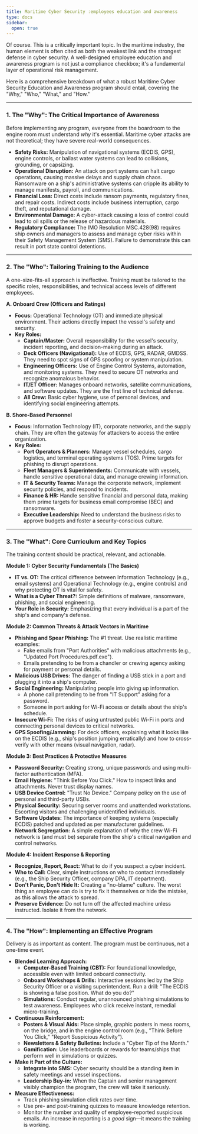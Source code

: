 ```yaml
---
title: Maritime Cyber Security :employees education and awareness
type: docs
sidebar:
  open: true
---
```


Of course. This is a critically important topic. In the maritime industry, the human element is often cited as both the weakest link and the strongest defense in cyber security. A well-designed employee education and awareness program is not just a compliance checkbox; it's a fundamental layer of operational risk management.

Here is a comprehensive breakdown of what a robust Maritime Cyber Security Education and Awareness program should entail, covering the "Why," "Who," "What," and "How."

---

### **1. The "Why": The Critical Importance of Awareness**

Before implementing any program, everyone from the boardroom to the engine room must understand *why* it's essential. Maritime cyber attacks are not theoretical; they have severe real-world consequences.

*   **Safety Risks:** Manipulation of navigational systems (ECDIS, GPS), engine controls, or ballast water systems can lead to collisions, grounding, or capsizing.
*   **Operational Disruption:** An attack on port systems can halt cargo operations, causing massive delays and supply chain chaos. Ransomware on a ship's administrative systems can cripple its ability to manage manifests, payroll, and communications.
*   **Financial Loss:** Direct costs include ransom payments, regulatory fines, and repair costs. Indirect costs include business interruption, cargo theft, and reputational damage.
*   **Environmental Damage:** A cyber-attack causing a loss of control could lead to oil spills or the release of hazardous materials.
*   **Regulatory Compliance:** The IMO Resolution MSC.428(98) requires ship owners and managers to assess and manage cyber risks within their Safety Management System (SMS). Failure to demonstrate this can result in port state control detentions.

---

### **2. The "Who": Tailoring Training to the Audience**

A one-size-fits-all approach is ineffective. Training must be tailored to the specific roles, responsibilities, and technical access levels of different employees.

**A. Onboard Crew (Officers and Ratings)**
*   **Focus:** Operational Technology (OT) and immediate physical environment. Their actions directly impact the vessel's safety and security.
*   **Key Roles:**
    *   **Captain/Master:** Overall responsibility for the vessel's security, incident reporting, and decision-making during an attack.
    *   **Deck Officers (Navigational):** Use of ECDIS, GPS, RADAR, GMDSS. They need to spot signs of GPS spoofing or system manipulation.
    *   **Engineering Officers:** Use of Engine Control Systems, automation, and monitoring systems. They need to secure OT networks and recognize anomalous behavior.
    *   **IT/ET Officer:** Manages onboard networks, satellite communications, and software updates. They are the first line of technical defense.
    *   **All Crew:** Basic cyber hygiene, use of personal devices, and identifying social engineering attempts.

**B. Shore-Based Personnel**
*   **Focus:** Information Technology (IT), corporate networks, and the supply chain. They are often the gateway for attackers to access the entire organization.
*   **Key Roles:**
    *   **Port Operators & Planners:** Manage vessel schedules, cargo logistics, and terminal operating systems (TOS). Prime targets for phishing to disrupt operations.
    *   **Fleet Managers & Superintendents:** Communicate with vessels, handle sensitive operational data, and manage crewing information.
    *   **IT & Security Teams:** Manage the corporate network, implement security policies, and respond to incidents.
    *   **Finance & HR:** Handle sensitive financial and personal data, making them prime targets for business email compromise (BEC) and ransomware.
    *   **Executive Leadership:** Need to understand the business risks to approve budgets and foster a security-conscious culture.

---

### **3. The "What": Core Curriculum and Key Topics**

The training content should be practical, relevant, and actionable.

**Module 1: Cyber Security Fundamentals (The Basics)**
*   **IT vs. OT:** The critical difference between Information Technology (e.g., email systems) and Operational Technology (e.g., engine controls) and why protecting OT is vital for safety.
*   **What is a Cyber Threat?:** Simple definitions of malware, ransomware, phishing, and social engineering.
*   **Your Role in Security:** Emphasizing that every individual is a part of the ship's and company's defense.

**Module 2: Common Threats & Attack Vectors in Maritime**
*   **Phishing and Spear Phishing:** The #1 threat. Use realistic maritime examples:
    *   Fake emails from "Port Authorities" with malicious attachments (e.g., "Updated Port Procedures.pdf.exe").
    *   Emails pretending to be from a chandler or crewing agency asking for payment or personal details.
*   **Malicious USB Drives:** The danger of finding a USB stick in a port and plugging it into a ship's computer.
*   **Social Engineering:** Manipulating people into giving up information.
    *   A phone call pretending to be from "IT Support" asking for a password.
    *   Someone in port asking for Wi-Fi access or details about the ship's schedule.
*   **Insecure Wi-Fi:** The risks of using untrusted public Wi-Fi in ports and connecting personal devices to critical networks.
*   **GPS Spoofing/Jamming:** For deck officers, explaining what it looks like on the ECDIS (e.g., ship's position jumping erratically) and how to cross-verify with other means (visual navigation, radar).

**Module 3: Best Practices & Protective Measures**
*   **Password Security:** Creating strong, unique passwords and using multi-factor authentication (MFA).
*   **Email Hygiene:** "Think Before You Click." How to inspect links and attachments. Never trust display names.
*   **USB Device Control:** "Trust No Device." Company policy on the use of personal and third-party USBs.
*   **Physical Security:** Securing server rooms and unattended workstations. Escorting visitors and challenging unidentified individuals.
*   **Software Updates:** The importance of keeping systems (especially ECDIS) patched and updated as per manufacturer guidelines.
*   **Network Segregation:** A simple explanation of why the crew Wi-Fi network is (and must be) separate from the ship's critical navigation and control networks.

**Module 4: Incident Response & Reporting**
*   **Recognize, Report, React:** What to do if you suspect a cyber incident.
*   **Who to Call:** Clear, simple instructions on who to contact immediately (e.g., the Ship Security Officer, company DPA, IT department).
*   **Don't Panic, Don't Hide It:** Creating a "no-blame" culture. The worst thing an employee can do is try to fix it themselves or hide the mistake, as this allows the attack to spread.
*   **Preserve Evidence:** Do not turn off the affected machine unless instructed. Isolate it from the network.

---

### **4. The "How": Implementing an Effective Program**

Delivery is as important as content. The program must be continuous, not a one-time event.

*   **Blended Learning Approach:**
    *   **Computer-Based Training (CBT):** For foundational knowledge, accessible even with limited onboard connectivity.
    *   **Onboard Workshops & Drills:** Interactive sessions led by the Ship Security Officer or a visiting superintendent. Run a drill: "The ECDIS is showing a false position. What do you do?"
    *   **Simulations:** Conduct regular, unannounced phishing simulations to test awareness. Employees who click receive instant, remedial micro-training.
*   **Continuous Reinforcement:**
    *   **Posters & Visual Aids:** Place simple, graphic posters in mess rooms, on the bridge, and in the engine control room (e.g., "Think Before You Click," "Report Suspicious Activity").
    *   **Newsletters & Safety Bulletins:** Include a "Cyber Tip of the Month."
    *   **Gamification:** Use leaderboards or rewards for teams/ships that perform well in simulations or quizzes.
*   **Make it Part of the Culture:**
    *   **Integrate into SMS:** Cyber security should be a standing item in safety meetings and vessel inspections.
    *   **Leadership Buy-in:** When the Captain and senior management visibly champion the program, the crew will take it seriously.
*   **Measure Effectiveness:**
    *   Track phishing simulation click rates over time.
    *   Use pre- and post-training quizzes to measure knowledge retention.
    *   Monitor the number and quality of employee-reported suspicious emails. An increase in reporting is a *good* sign—it means the training is working.